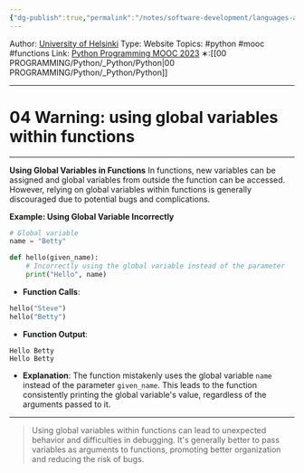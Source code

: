 ```yaml
---
{"dg-publish":true,"permalink":"/notes/software-development/languages-and-frameworks/python/0-python-programming-mooc/introduction/part-3/04-defining-functions/04-warning-using-global-variables-within-functions/","created":"2025-07-13T15:25:00.999+08:00"}
---
```


Author: [University of Helsinki](https://programming-23.mooc.fi/)
Type: Website
Topics: #python #mooc #functions
Link: [Python Programming MOOC 2023](https://programming-23.mooc.fi/)
∗:[[00 PROGRAMMING/Python/_Python/Python\|00 PROGRAMMING/Python/_Python/Python]] 

---
# 04 Warning: using global variables within functions

--- 

**Using Global Variables in Functions**
In functions, new variables can be assigned and global variables from outside the function can be accessed. However, relying on global variables within functions is generally discouraged due to potential bugs and complications.

**Example: Using Global Variable Incorrectly**
```python
# Global variable
name = "Betty"

def hello(given_name):
    # Incorrectly using the global variable instead of the parameter
    print("Hello", name)
```

- **Function Calls**:
```python
hello("Steve")
hello("Betty")
```
- **Function Output**:
```plaintext
Hello Betty
Hello Betty
```

- **Explanation**:
The function mistakenly uses the global variable `name` instead of the parameter `given_name`. This leads to the function consistently printing the global variable's value, regardless of the arguments passed to it.

---

>Using global variables within functions can lead to unexpected behavior and difficulties in debugging. It's generally better to pass variables as arguments to functions, promoting better organization and reducing the risk of bugs.

